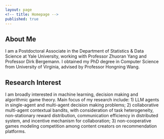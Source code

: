 ```yaml
---
layout: page
<!-- title: Homepage -->
published: true
---
```


 
## About Me
I am a Postdoctoral Associate in the Department of Statistics & Data Science at Yale University, working with Professor Zhuoran Yang and Professor Dirk Bergemann. I obtained my PhD degree in Computer Science from University of Virginia, advised by Professor Hongning Wang.
<!--my bachelor's and master's degree from the School of Mechatronics Engineering at Harbin Institute of Technology.-->

## Research Interest
I am broadly interested in machine learning, decision making and algorithmic game theory.
Main focus of my research include: 1) LLM agents in single-agent and multi-agent decision making problems; 2) collaborative multi-agent contextual bandits, with consideration of task heterogeneity, non-stationary reward distribution, communication efficiency in distributed system, and incentive mechanism for collaboration; 3) non-cooperative games modeling competition among content creators on recommendation platforms.

<!-- **\*More about me**: [Curriculum Vitae](https://cyrilli.github.io/CV.pdf) -->

<div class="masthead" style="margin-top: -25px;margin-bottom: -15;"> </div>

<!--## News
- 01/20/2023: One paper is accepted by ICLR 2023
- 09/14/2022: Two papers are accepted by NeurIPS 2022
- 01/18/2022: One paper is accepted by AISTATS 2022
-->
<!-- - 10/09/2021: Received Carlos and Esther Farrar Fellowship Award -->

<!-- - 04/14/2021: One paper is accepted by SIGIR 2021
- 01/22/2021: One paper is accepted by AISTATS 2021 -->
